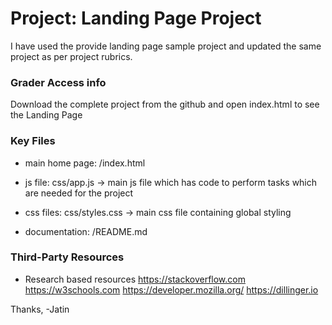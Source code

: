 # Project: Landing Page Project

I have used the provide landing page sample project and updated the same project as per project rubrics. 

### Grader Access info    
Download the complete project from the github and open index.html to see the Landing Page


### Key Files
-  main home page:
        /index.html 

-  js file:
    css/app.js -> main js file which has code to perform tasks which are needed for the project

- css files:
    css/styles.css -> main css file containing global styling

- documentation:
    /README.md



### Third-Party Resources
- Research based resources
    https://stackoverflow.com
    https://w3schools.com
    https://developer.mozilla.org/
    https://dillinger.io

Thanks,
-Jatin

  

